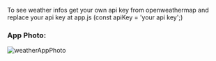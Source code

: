 To see weather infos get your own api key from openweathermap and replace your api key at app.js (const apiKey = 'your api key';)

<h3>App Photo:</h3>

![weatherAppPhoto](https://github.com/user-attachments/assets/e89d1e1f-0fe1-4cc4-b0e2-cb0864c2264e)
